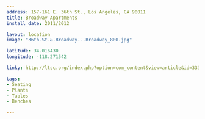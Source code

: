 ```yaml
---
address: 157-161 E. 36th St., Los Angeles, CA 90011  
title: Broadway Apartments
install_date: 2011/2012

layout: location
image: "36th-St-&-Broadway---Broadway_800.jpg"

latitude: 34.016430
longitude: -118.271542

linky: http://ltsc.org/index.php?option=com_content&view=article&id=333

tags:	
- Seating
- Plants
- Tables
- Benches

---
```

